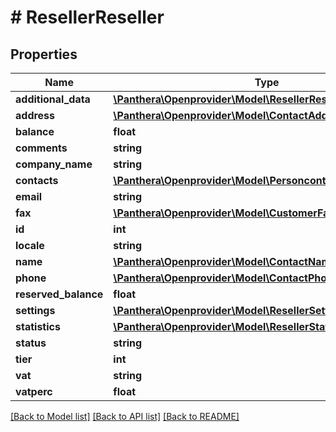 # # ResellerReseller

## Properties

Name | Type | Description | Notes
------------ | ------------- | ------------- | -------------
**additional_data** | [**\Panthera\Openprovider\Model\ResellerResellerAdditionalData**](ResellerResellerAdditionalData.md) |  | [optional]
**address** | [**\Panthera\Openprovider\Model\ContactAddress**](ContactAddress.md) |  | [optional]
**balance** | **float** |  | [optional]
**comments** | **string** |  | [optional]
**company_name** | **string** |  | [optional]
**contacts** | [**\Panthera\Openprovider\Model\PersoncontactContact[]**](PersoncontactContact.md) |  | [optional]
**email** | **string** |  | [optional]
**fax** | [**\Panthera\Openprovider\Model\CustomerFax**](CustomerFax.md) |  | [optional]
**id** | **int** |  | [optional]
**locale** | **string** |  | [optional]
**name** | [**\Panthera\Openprovider\Model\ContactName**](ContactName.md) |  | [optional]
**phone** | [**\Panthera\Openprovider\Model\ContactPhone**](ContactPhone.md) |  | [optional]
**reserved_balance** | **float** |  | [optional]
**settings** | [**\Panthera\Openprovider\Model\ResellerSettings**](ResellerSettings.md) |  | [optional]
**statistics** | [**\Panthera\Openprovider\Model\ResellerStatistics**](ResellerStatistics.md) |  | [optional]
**status** | **string** |  | [optional]
**tier** | **int** |  | [optional]
**vat** | **string** |  | [optional]
**vatperc** | **float** |  | [optional]

[[Back to Model list]](../../README.md#models) [[Back to API list]](../../README.md#endpoints) [[Back to README]](../../README.md)
